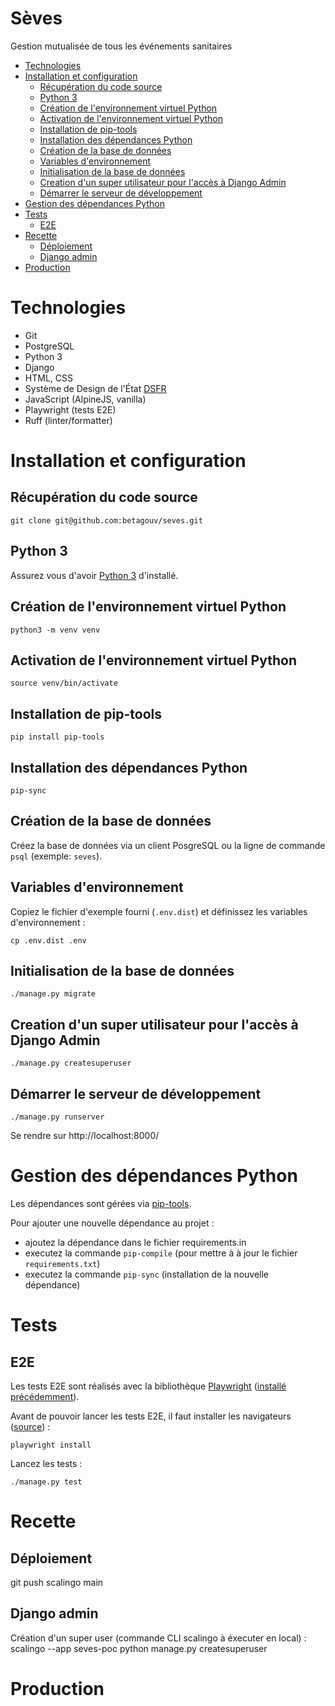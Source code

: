 # Sèves
Gestion mutualisée de tous les événements sanitaires

- [Technologies](#technologies)
- [Installation et configuration](#installation-et-configuration)
  - [Récupération du code source](#récupération-du-code-source)
  - [Python 3](#python-3)
  - [Création de l'environnement virtuel Python](#création-de-lenvironnement-virtuel-python)
  - [Activation de l'environnement virtuel Python](#activation-de-lenvironnement-virtuel-python)
  - [Installation de pip-tools](#installation-de-pip-tools)
  - [Installation des dépendances Python](#installation-des-dépendances-python)
  - [Création de la base de données](#création-de-la-base-de-données)
  - [Variables d'environnement](#variables-denvironnement)
  - [Initialisation de la base de données](#initialisation-de-la-base-de-données)
  - [Creation d'un super utilisateur pour l'accès à Django Admin](#creation-dun-super-utilisateur-pour-laccès-à-django-admin)
  - [Démarrer le serveur de développement](#démarrer-le-serveur-de-développement)
- [Gestion des dépendances Python](#gestion-des-dépendances-python)
- [Tests](#tests)
  - [E2E](#e2e)
- [Recette](#recette)
  - [Déploiement](#déploiement)
  - [Django admin](#django-admin)
- [Production](#production)

# Technologies
- Git
- PostgreSQL
- Python 3
- Django
- HTML, CSS
- Système de Design de l'État [DSFR](https://www.systeme-de-design.gouv.fr/)
- JavaScript (AlpineJS, vanilla)
- Playwright (tests E2E)
- Ruff (linter/formatter)

# Installation et configuration
## Récupération du code source
```
git clone git@github.com:betagouv/seves.git
```

## Python 3
Assurez vous d'avoir [Python 3](https://www.python.org/downloads/) d'installé.

## Création de l'environnement virtuel Python
```
python3 -m venv venv
```
## Activation de l'environnement virtuel Python
```
source venv/bin/activate
```
## Installation de pip-tools
```
pip install pip-tools
```
## Installation des dépendances Python
```
pip-sync
```

## Création de la base de données
Créez la base de données via un client PosgreSQL ou la ligne de commande `psql` (exemple: `seves`).

## Variables d'environnement
Copiez le fichier d'exemple fourni (`.env.dist`) et définissez les variables d'environnement :
```
cp .env.dist .env
```

## Initialisation de la base de données
```
./manage.py migrate
```

## Creation d'un super utilisateur pour l'accès à Django Admin
```
./manage.py createsuperuser
```

## Démarrer le serveur de développement
```
./manage.py runserver
```
Se rendre sur http://localhost:8000/

# Gestion des dépendances Python
Les dépendances sont gérées via [pip-tools](https://github.com/jazzband/pip-tools).

Pour ajouter une nouvelle dépendance au projet :
- ajoutez la dépendance dans le fichier requirements.in
- executez la commande `pip-compile` (pour mettre à à jour le fichier `requirements.txt`)
- executez la commande `pip-sync` (installation de la nouvelle dépendance)



# Tests
## E2E
Les tests E2E sont réalisés avec la bibliothèque [Playwright](https://playwright.dev/python/) ([installé précédemment](#Installation-des-dépendances-Python)).

Avant de pouvoir lancer les tests E2E, il faut installer les navigateurs ([source](https://playwright.dev/python/docs/intro#installing-playwright-pytest)) :
```
playwright install
```
Lancez les tests :
```
./manage.py test
```

# Recette
## Déploiement
git push scalingo main
## Django admin
Création d'un super user (commande CLI scalingo à éxecuter en local) :
scalingo --app seves-poc python manage.py createsuperuser

# Production
